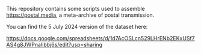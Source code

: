 This repository contains some scripts used to assemble https://postal.media, a meta-archive of postal transmission. 

You can find the 5 July 2024 version of the dataset here:

https://docs.google.com/spreadsheets/d/1d7AcOSLcn529LHrENb2EKxUSf7AS4g8JWPnaIibbj6s/edit?usp=sharing
